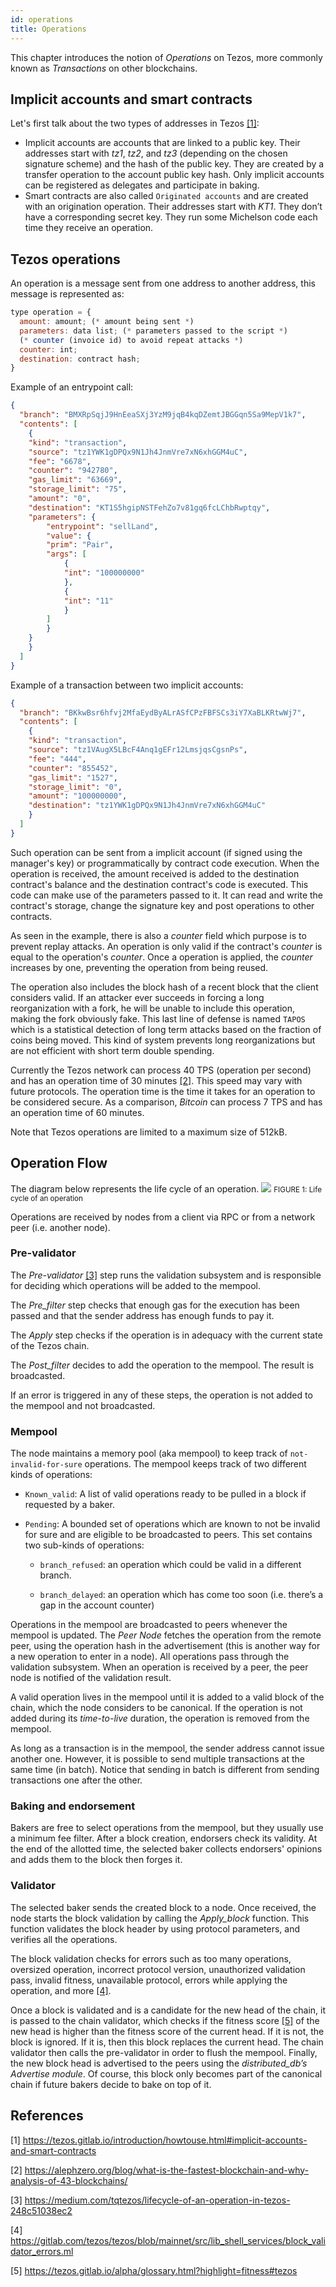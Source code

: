 ```yaml
---
id: operations
title: Operations
---
```


This chapter introduces the notion of _Operations_ on Tezos, more commonly known as _Transactions_ on other blockchains. 

## Implicit accounts and smart contracts
Let's first talk about the two types of addresses in Tezos [[1]](/tezos-basics/intro_to_operation#references): 
* Implicit accounts are accounts that are linked to a public key. Their addresses start with _tz1_, _tz2_, and _tz3_ (depending on the chosen signature scheme) and the hash of the public key. They are created by a transfer operation to the account public key hash. Only implicit accounts can be registered as delegates and participate in baking.
* Smart contracts are also called `Originated accounts` and are created with an origination operation. Their addresses start with _KT1_. They don’t have a corresponding secret key. They run some Michelson code each time they receive an operation.

## Tezos operations
An operation is a message sent from one address to another address, this message is represented as:
```js
type operation = {
  amount: amount; (* amount being sent *)
  parameters: data list; (* parameters passed to the script *)
  (* counter (invoice id) to avoid repeat attacks *)
  counter: int;
  destination: contract hash;
}
```

Example of an entrypoint call:
```json
{
  "branch": "BMXRpSqjJ9HnEeaSXj3YzM9jqB4kqDZemtJBGGqn5Sa9MepV1k7",
  "contents": [
	{
  	"kind": "transaction",
  	"source": "tz1YWK1gDPQx9N1Jh4JnmVre7xN6xhGGM4uC",
  	"fee": "6678",
  	"counter": "942780",
  	"gas_limit": "63669",
  	"storage_limit": "75",
  	"amount": "0",
  	"destination": "KT1S5hgipNSTFehZo7v81gq6fcLChbRwptqy",
  	"parameters": {
    	"entrypoint": "sellLand",
    	"value": {
      	"prim": "Pair",
      	"args": [
        	{
          	"int": "100000000"
        	},
        	{
          	"int": "11"
        	}
      	]
    	}
  	}
	}
  ]
}
```
Example of a transaction between two implicit accounts:

```json
{
  "branch": "BKkwBsr6hfvj2MfaEydByALrASfCPzFBFSCs3iY7XaBLKRtwWj7",
  "contents": [
	{
  	"kind": "transaction",
  	"source": "tz1VAugX5LBcF4Anq1gEFr12LmsjqsCgsnPs",
  	"fee": "444",
  	"counter": "855452",
  	"gas_limit": "1527",
  	"storage_limit": "0",
  	"amount": "100000000",
  	"destination": "tz1YWK1gDPQx9N1Jh4JnmVre7xN6xhGGM4uC"
	}
  ]
}
```

Such operation can be sent from a implicit account (if signed using the manager's key) or programmatically by contract code execution. When the operation is received, the amount received is added to the destination contract's balance and the destination contract's code is executed. This code can make use of the parameters passed to it. It can read and write the contract's storage, change the signature key and post operations to other contracts.

As seen in the example, there is also a _counter_ field which purpose is to prevent replay attacks. An operation is only valid if the contract's _counter_ is equal to the operation's _counter_. Once a operation is applied, the _counter_ increases by one, preventing the operation from being reused.

The operation also includes the block hash of a recent block that the client considers valid. If an attacker ever succeeds in forcing a long reorganization with a fork, he will be unable to include this operation, making the fork obviously fake. This last line of defense is named `TAPOS` which is a statistical detection of long term attacks based on the fraction of coins being moved. This kind of system prevents long reorganizations but are not efficient with short term double spending.

Currently the Tezos network can process 40 TPS (operation per second) and has an operation time of 30 minutes [[2]](/tezos-basics/intro_to_operation#references). This speed may vary with future protocols. The operation time is the time it takes for an operation to be considered secure. As a comparison, _Bitcoin_ can process 7 TPS and has an operation time of 60 minutes. 

Note that Tezos operations are limited to a maximum size of 512kB.

## Operation Flow 

The diagram below represents the life cycle of an operation.
![](../../static/img/tezos-basics/operation_flow.svg)
<small className="figure">FIGURE 1: Life cycle of an operation</small>

Operations are received by nodes from a client via RPC or from a network peer (i.e. another node).

### Pre-validator
The *Pre-validator* [[3]](/tezos-basics/intro_to_operation#references) step runs the validation subsystem and is responsible for deciding which operations will be added to the mempool. 

The *Pre_filter* step checks that enough gas for the execution has been passed and that the sender address has enough funds to pay it.

The *Apply* step checks if the operation is in adequacy with the current state of the Tezos chain.

The *Post_filter* decides to add the operation to the mempool. The result is broadcasted.

If an error is triggered in any of these steps, the operation is not added to the mempool and not broadcasted.

### Mempool
The node maintains a memory pool (aka mempool) to keep track of `not-invalid-for-sure` operations. The mempool keeps track of two different kinds of operations:

* `Known_valid`: A list of valid operations ready to be pulled in a block if requested by a baker.

* `Pending`: A bounded set of operations which are known to not be invalid for sure and are eligible to be broadcasted to peers. This set contains two sub-kinds of operations:

    * `branch_refused`: an operation which could be valid in a different branch.

    * `branch_delayed`: an operation which has come too soon (i.e. there’s a gap in the account counter)

Operations in the mempool are broadcasted to peers whenever the mempool is updated. The _Peer Node_ fetches the operation from the remote peer, using the operation hash in the advertisement (this is another way for a new operation to enter in a node). All operations pass through the validation subsystem. When an operation is received by a peer, the peer node is notified of the validation result.

A valid operation lives in the mempool until it is added to a valid block of the chain, which the node considers to be canonical. If the operation is not added during its _time-to-live_ duration, the operation is removed from the mempool.

As long as a transaction is in the mempool, the sender address cannot issue another one. However, it is possible to send multiple transactions at the same time (in batch). Notice that sending in batch is different from sending transactions one after the other.

### Baking and endorsement 
Bakers are free to select operations from the mempool, but they usually use a minimum fee filter. After a block creation, endorsers check its validity. At the end of the allotted time, the selected baker collects endorsers' opinions and adds them to the block then forges it.

### Validator
The selected baker sends the created block to a node. Once received, the node starts the block validation by calling the *Apply_block* function. This function validates the block header by using protocol parameters, and verifies all the operations.

The block validation checks for errors such as too many operations, oversized operation, incorrect protocol version, unauthorized validation pass, invalid fitness, unavailable protocol, errors while applying the operation, and more [[4]](/tezos-basics/intro_to_operation#references).

Once a block is validated and is a candidate for the new head of the chain, it is passed to the chain validator, which checks if the fitness score [[5]](/tezos-basics/intro_to_operation#references) of the new head is higher than the fitness score of the current head. If it is not, the block is ignored. If it is, then this block replaces the current head. The chain validator then calls the pre-validator in order to flush the mempool. Finally, the new block head is advertised to the peers using the *distributed_db’s Advertise module*. Of course, this block only becomes part of the canonical chain if future bakers decide to bake on top of it.

## References
[1] https://tezos.gitlab.io/introduction/howtouse.html#implicit-accounts-and-smart-contracts

[2] https://alephzero.org/blog/what-is-the-fastest-blockchain-and-why-analysis-of-43-blockchains/

[3] https://medium.com/tqtezos/lifecycle-of-an-operation-in-tezos-248c51038ec2

[4] https://gitlab.com/tezos/tezos/blob/mainnet/src/lib_shell_services/block_validator_errors.ml

[5] https://tezos.gitlab.io/alpha/glossary.html?highlight=fitness#tezos

